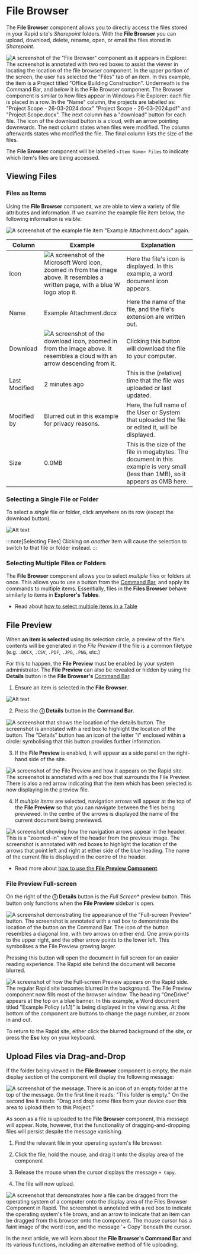 # File Browser

The **File Browser** component allows you to directly access the files stored in your Rapid site's *Sharepoint* folders. With the **File Browser** you can upload, download, delete, rename, open, or email the files stored in *Sharepoint*.

![A screenshot of the "File Browser" component as it appears in Explorer. The screenshot is annotated with two red boxes to assist the viewer in locating the location of the file browser component. In the upper portion of the screen, the user has selected the "Files" tab of an item. In this example, the item is a Project titled "Office Building Construction". Underneath is the Command Bar, and below it is the File Browser component. The Browser component is similar to how files appear in Windows File Explorer: each file is placed in a row. In the "Name" column, the projects are labelled as: "Project Scope - 26-03-2024.docx" "Project Scope - 26-03-2024.pdf" and "Project Scope.docx". The next column has a "download" button for each file. The icon of the download button is a cloud, with an arrow pointing downwards. The next column states when files were modified. The column afterwards states who modified the file. The final column lists the size of the files.](<File Browser Example.png>)

The **File Browser** component will be labelled `<Item Name> Files` to indicate which item's files are being accessed.

<!-- These docs regarding how to configure document storage now seems outdated as its set up automatically? Or am I missing something...? We also discuss how to set up the component in Keyper Manual. -->

## Viewing Files

### Files as Items

Using the **File Browser** component, we are able to view a variety of file attributes and information. If we examine the example file item below, the following information is visible:

![A screenshot of the example file item "Example Attachment.docx" again.](<Files Item.png>)

| Column | Example | Explanation |
| --- | --- | --- |
| Icon | ![A screenshot of the Microsoft Word icon, zoomed in from the image above. It resembles a written page, with a blue W logo atop it.](<Files Word Example.png>) | Here the file's icon is displayed. In this example, a word document icon appears.|
| Name | Example Attachment.docx | Here the name of the file, and the file's extension are written out.|
| Download | ![A screenshot of the download icon, zoomed in from the image above. It resembles a cloud with an arrow descending from it.](<Files Download Button.png>) | Clicking this button will download the file to your computer.|
| Last Modified | 2 minutes ago | This is the (relative) time that the file was uploaded or last updated. |
| Modified by | Blurred out in this example for privacy reasons. | Here, the full name of the User or System that uploaded the file or edited it, will be displayed.
| Size | 0.0MB | This is the size of the file in megabytes. The document in this example is very small (less than 1MB), so it appears as 0MB here.|

### Selecting a Single File or Folder

To select a *single* file or folder, click anywhere on its row (except the download button).

![Alt text](<Files Selection.png>)

:::note[Selecting Files]
Clicking on *another* item will cause the selection to switch to that file or folder instead.
:::

### Selecting Multiple Files or Folders

The **File Browser** component allows you to select *multiple* files or folders at once. This allows you to use a button from the [Command Bar](</docs/Rapid/3-User Manual/glossary/glossary.md#command-bar>), and apply its commands to multiple items. Essentially, files in the **Files Browser** behave similarly to items in **Explorer's Tables**.

- Read about [how to select multiple items in a Table](</docs/Rapid/3-User Manual/2-Explorer/1-Tables/3-manipulating-data-using-tables/3-manipulating-data-using-tables.md#selecting-multiple-items>)

## File Preview

When **an item is selected** using its selection circle, a preview of the file's contents will be generated in the *File Preview* if the file is a common filetype (e.g. `.DOCX`, `.CSV`, `.PDF`, `.JPG`, `.PNG`, etc.)

For this to happen, the **File Preview** must be enabled by your system administrator. The **File Preview** can also be revealed or hidden by using the **Details** button in the **File Browser's** [Command Bar](</docs/Rapid/3-User Manual/glossary/glossary.md#command-bar>).

1. Ensure an item is selected in the **File Browser**.

![Alt text](<Files Selected Item.png>)

2. Press the **ⓘ Details** button in the **Command Bar**.

![A screenshot that shows the location of the details button. The screenshot is annotated with a red box to highlight the location of the button. The "Details" button has an icon of the letter "i" enclosed within a circle: symbolising that this button provides further information.](<Files Selected Item Details Button.png>)

3. If the **File Preview** is enabled, it will appear as a side panel on the right-hand side of the site.

![A screenshot of the File Preview and how it appears on the Rapid site. The screenshot is annotated with a red box that surrounds the File Preview. There is also a red arrow indicating that the item which has been selected is now displaying in the preview file.](<Files Selected Item Details Pane.png>)

4. If *multiple items* are selected, navigation arrows will appear at the top of the **File Preview** so that you can navigate between the files being previewed. In the centre of the arrows is displayed the name of the current document being previewed.

![A screenshot showing how the navigation arrows appear in the header. This is a "zoomed-in" view of the header from the previous image. The screenshot is annotated with red boxes to highlight the location of the arrows that point left and right at either side of the blue heading. The name of the current file is displayed in the centre of the header.](<Files Selected Multipane.png>)

- Read more about [how to use the **File Preview Component**](</docs/Rapid/3-User Manual/2-Explorer/3-Pages/2-Page Components/File Preview/File Preview.md>).

### File Preview Full-screen

On the right of the **ⓘ Details** button is the *Full Screen** preview button. This button only functions when the **File Preview** sidebar is open.

![A screenshot demonstrating the appearance of the "Full-screen Preview" button. The screenshot is annotated with a red box to demonstrate the location of the button on the Command Bar. The icon of the button resembles a diagonal line, with two arrows on either end. One arrow points to the upper right, and the other arrow points to the lower left. This symbolises a the File Preview growing larger.](<Preview Fullscreen Button.png>)

Pressing this button will open the document in full screen for an easier reading experience. The Rapid site behind the document will become blurred.

![A screenshot of how the Full-screen Preview appears on the Rapid side. The regular Rapid site becomes blurred in the background. The File Preview component now fills most of the browser window. The heading "OneDrive" appears at the top on a blue banner. In this example, a Word document titled "Example Policy (v1.1)" is being displayed in the viewing area. At the bottom of the component are buttons to change the page number, or zoom in and out.](<Preview Fullscreen.png>)

To return to the Rapid site, either click the blurred background of the site, or press the **Esc** key on your keyboard.

## Upload Files via Drag-and-Drop

If the folder being viewed in the **File Browser** component is empty, the main display section of the component will display the following message:

![A screenshot of the message. There is an icon of an empty folder at the top of the message. On the first line it reads: "This folder is empty." On the second line it reads: "Drag and drop some files from your device over this area to upload them to this Project."](<Files Empty.png>)

As soon as a file is uploaded to the **File Browser** component, this message will appear. Note, however, that the functionality of dragging-and-dropping files will persist despite the message vanishing.

1. Find the relevant file in your operating system's file browser.

2. Click the file, hold the mouse, and drag it onto the display area of the component

3. Release the mouse when the cursor displays the message `+ Copy`.

4. The file will now upload.

![A screenshot that demonstrates how a file can be dragged from the operating system of a computer onto the display area of the Files Browser Component in Rapid. The screenshot is annotated with a red box to indicate the operating system's file brows, and an arrow to indicate that an item can be dragged from this browser onto the component. The mouse cursor has a faint image of the word icon, and the message '+ Copy' beneath the cursor.](<Files DragDrop.png>)

In the next article, we will learn about the **File Browser's Command Bar** and its various functions, including an alternative method of file uploading.